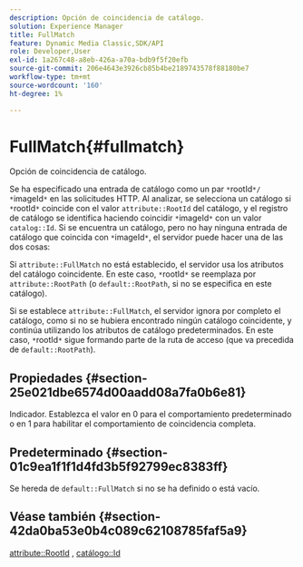 ```yaml
---
description: Opción de coincidencia de catálogo.
solution: Experience Manager
title: FullMatch
feature: Dynamic Media Classic,SDK/API
role: Developer,User
exl-id: 1a267c48-a8eb-426a-a70a-bdb9f5f20efb
source-git-commit: 206e4643e3926cb85b4be2189743578f88180be7
workflow-type: tm+mt
source-wordcount: '160'
ht-degree: 1%

---
```


# FullMatch{#fullmatch}

Opción de coincidencia de catálogo.

Se ha especificado una entrada de catálogo como un par `*`rootId`*/ *`imageId`*` en las solicitudes HTTP. Al analizar, se selecciona un catálogo si `*`rootId`*` coincide con el valor `attribute::RootId` del catálogo, y el registro de catálogo se identifica haciendo coincidir `*`imageId`*` con un valor `catalog::Id`. Si se encuentra un catálogo, pero no hay ninguna entrada de catálogo que coincida con `*`imageId`*`, el servidor puede hacer una de las dos cosas:

Si `attribute::FullMatch` no está establecido, el servidor usa los atributos del catálogo coincidente. En este caso, `*`rootId`*` se reemplaza por `attribute::RootPath` (o `default::RootPath`, si no se especifica en este catálogo).

Si se establece `attribute::FullMatch`, el servidor ignora por completo el catálogo, como si no se hubiera encontrado ningún catálogo coincidente, y continúa utilizando los atributos de catálogo predeterminados. En este caso, `*`rootId`*` sigue formando parte de la ruta de acceso (que va precedida de `default::RootPath`).

## Propiedades {#section-25e021dbe6574d00aadd08a7fa0b6e81}

Indicador. Establezca el valor en 0 para el comportamiento predeterminado o en 1 para habilitar el comportamiento de coincidencia completa.

## Predeterminado {#section-01c9ea1f1f1d4fd3b5f92799ec8383ff}

Se hereda de `default::FullMatch` si no se ha definido o está vacío.

## Véase también {#section-42da0ba53e0b4c089c62108785faf5a9}

[attribute::RootId](../../../../../is-api/image-catalog/image-serving-api-ref/c-image-catalog-reference/c-attributes-reference/r-rootid.md#reference-13653312925e4a08b90f99961d53f546) , [catálogo::Id](/help/aem-is-ir-api/is-api/image-catalog/image-serving-api-ref/c-image-catalog-reference/c-image-svg-data-reference/c-image-data-reference/r-id-cat.md)
